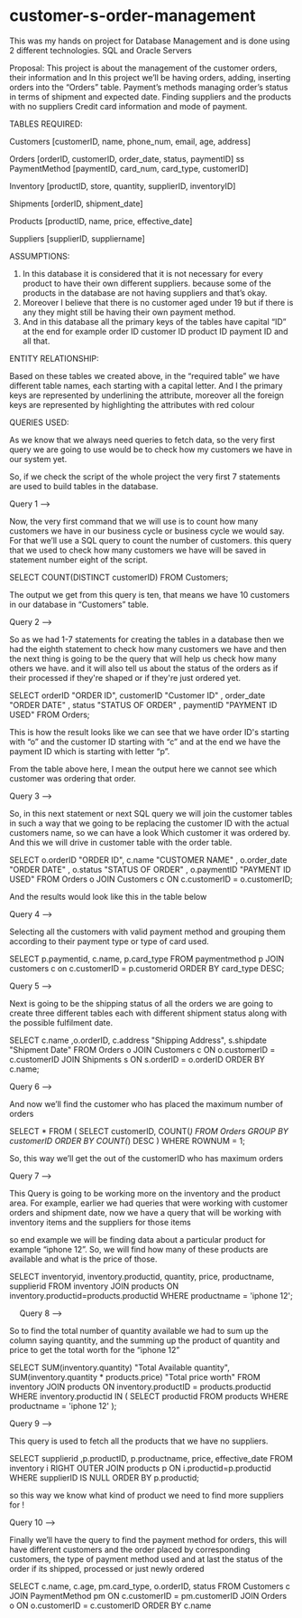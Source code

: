 # customer-s-order-management
This was my hands on project for Database Management and is done using 2 different technologies. SQL and Oracle Servers 


Proposal:
This project is about the management of the customer orders, their information and 
In this project we’ll be having orders, adding, inserting orders into the “Orders” table. 
Payment’s methods managing order’s status in terms of shipment and expected date.
Finding suppliers and the products with no suppliers
Credit card information and mode of payment.


TABLES REQUIRED:

Customers [customerID, name, phone_num, email, age, address]

Orders [orderID, customerID, order_date, status, paymentID]
ss
PaymentMethod [paymentID, card_num, card_type, customerID]

Inventory [productID, store, quantity, supplierID, inventoryID]

Shipments [orderID, shipment_date]

Products [productID, name, price, effective_date]

Suppliers [supplierID, suppliername]

ASSUMPTIONS: 
1.	In this database it is considered that it is not necessary for every product to have their own different suppliers. because some of the products in the database are not having suppliers and that’s okay.
2.	Moreover I believe that there is no customer aged under 19 but if there is any they might still be having their own payment method.
3.	And in this database all the primary keys of the tables have capital “ID” at the end for example order ID customer ID product ID payment ID and all that.

ENTITY RELATIONSHIP:

Based on these tables we created above, in the “required table” we have different table names, each starting with a capital letter. 
And I the primary keys are represented by underlining the attribute, moreover all the foreign keys are represented by highlighting the attributes with red colour

 


QUERIES USED:

As we know that we always need queries to fetch data, so the very first query we are going to use would be to check how my customers we have in our system yet. 

So, if we check the script of the whole project the very first 7 statements are used to build tables in the database. 

Query 1 -->

Now, the very first command that we will use is to count how many customers we have in our business cycle or business cycle we would say. For that we’ll use a SQL query to count the number of customers. this query that we used to check how many customers we have will be saved in statement number eight of the script.

SELECT COUNT(DISTINCT customerID)
FROM Customers;

The output we get from this query is ten, that means we have 10 customers in our database in “Customers” table.

Query 2 -->

So as we had 1-7 statements for creating the tables in a database then we had the eighth statement to check how many customers we have and then the next thing is going to be the query that will help us check how many others we have. and it will also tell us about the status of the orders as if their processed if they're shaped or if they're just ordered yet.

SELECT orderID "ORDER ID", customerID "Customer ID" , order_date "ORDER DATE" , status "STATUS OF ORDER" , paymentID "PAYMENT ID USED"
FROM Orders;

 

This is how the result looks like we can see that we have order ID's starting with “o” and the customer ID starting with “c” and at the end we have the payment ID which is starting with letter “p”. 

From the table above here, I mean the output here we cannot see which customer was ordering that order.

Query 3 -->

So, in this next statement or next SQL query we will join the customer tables in such a way that we going to be replacing the customer ID with the actual customers name, so we can have a look Which customer it was ordered by. And this we will drive in customer table with the order table.

SELECT o.orderID "ORDER ID", c.name "CUSTOMER NAME" , o.order_date "ORDER DATE" , o.status "STATUS OF ORDER" , o.paymentID "PAYMENT ID USED"
FROM Orders o
JOIN Customers c ON c.customerID = o.customerID;

And the results would look like this in the table below

 

Query 4 -->

Selecting all the customers with valid payment method and grouping them according to their payment type or type of card used.

SELECT p.paymentid, c.name, p.card_type
FROM paymentmethod p 
JOIN customers c on c.customerID = p.customerid
ORDER BY card_type DESC;


 


Query 5 -->

Next is going to be the shipping status of all the orders we are going to create three different tables each with different shipment status along with the possible fulfilment date.

SELECT c.name ,o.orderID, c.address "Shipping Address", s.shipdate "Shipment Date"
FROM Orders o
JOIN Customers c ON o.customerID = c.customerID
JOIN Shipments s ON s.orderID = o.orderID
ORDER BY c.name;


 

Query 6 -->

And now we’ll find the customer who has placed the maximum number of orders


SELECT * FROM (
    SELECT customerID, COUNT(*)
    FROM Orders 
    GROUP BY customerID
    ORDER BY COUNT(*) DESC
) WHERE ROWNUM = 1;

 
So, this way we’ll get the out of the customerID who has maximum orders

Query 7 -->

This Query is going to be working more on the inventory and the product area. For example, earlier we had queries that were working with customer orders and shipment date, now we have a query that will be working with inventory items and the suppliers for those items

so end example we will be finding data about a particular product for example “iphone 12”. So, we will find how many of these products are available and what is the price of those.

SELECT  inventoryid, inventory.productid, quantity, price, productname, supplierid FROM inventory
JOIN products ON inventory.productid=products.productid
WHERE productname = 'iphone 12';

 
Query 8 -->

So to find the total number of quantity available we had to sum up the column saying quantity, and the summing up the product of quantity and price to get the total worth for the “iphone 12”

SELECT SUM(inventory.quantity) "Total Available quantity", SUM(inventory.quantity * products.price) "Total price worth"
FROM inventory 
JOIN products ON inventory.productID = products.productid
WHERE inventory.productid IN (
    SELECT productid 
    FROM products
    WHERE productname = 'iphone 12'
    );

 


Query 9 -->

This query is used to fetch all the products that we have no suppliers.




SELECT  supplierid ,p.productID, p.productname, price, effective_date
FROM inventory i 
RIGHT OUTER JOIN products p ON i.productid=p.productid
WHERE supplierID IS NULL
ORDER BY p.productid;


 

so this way we know what kind of product we need to find more suppliers for !



Query 10 -->

Finally we’ll have the query to find the payment method for orders, this will have different customers and the order placed by corresponding customers, the type of payment method used and at last the status of the order if its shipped, processed or just newly ordered

SELECT c.name, c.age, pm.card_type, o.orderID, status
FROM Customers c
JOIN PaymentMethod pm ON c.customerID = pm.customerID
JOIN Orders o ON o.customerID = c.customerID
ORDER BY c.name

 
 
